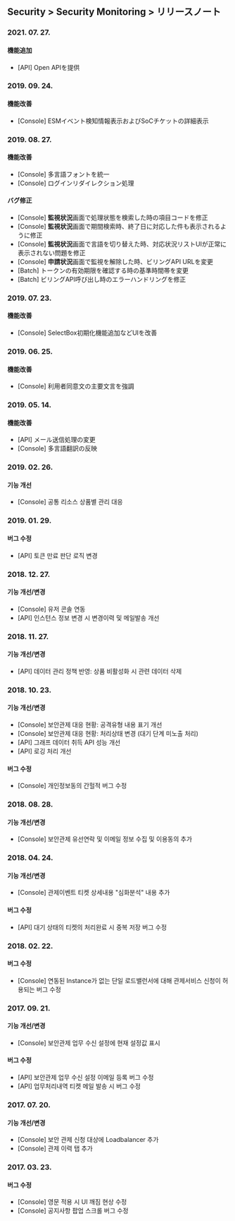## Security > Security Monitoring > リリースノート

### 2021. 07. 27.

#### 機能追加
* [API] Open APIを提供

### 2019. 09. 24.

#### 機能改善
* [Console] ESMイベント検知情報表示およびSoCチケットの詳細表示


### 2019. 08. 27.

#### 機能改善
* [Console] 多言語フォントを統一
* [Console] ログインリダイレクション処理

#### バグ修正
* [Console] **監視状況**画面で処理状態を検索した時の項目コードを修正
* [Console] **監視状況**画面で期間検索時、終了日に対応した件も表示されるように修正
* [Console] **監視状況**画面で言語を切り替えた時、対応状況リストUIが正常に表示されない問題を修正
* [Console] **申請状況**画面で監視を解除した時、ビリングAPI URLを変更
* [Batch] トークンの有効期限を確認する時の基準時間帯を変更
* [Batch] ビリングAPI呼び出し時のエラーハンドリングを修正


### 2019. 07. 23.

#### 機能改善
* [Console] SelectBox初期化機能追加などUIを改善


### 2019. 06. 25.

#### 機能改善
* [Console] 利用者同意文の主要文言を強調


### 2019. 05. 14.

#### 機能改善
* [API] メール送信処理の変更
* [Console] 多言語翻訳の反映


### 2019. 02. 26.

#### 기능 개선
* [Console] 공통 리소스 상품별 관리 대응


### 2019. 01. 29.

#### 버그 수정
* [API] 토큰 만료 판단 로직 변경


### 2018. 12. 27.

#### 기능 개선/변경
* [Console] 유저 콘솔 연동
* [API] 인스턴스 정보 변경 시 변경이력 및 메일발송 개선


### 2018. 11. 27.

#### 기능 개선/변경
* [API] 데이터 관리 정책 반영: 상품 비활성화 시 관련 데이터 삭제


### 2018. 10. 23.

#### 기능 개선/변경
* [Console] 보안관제 대응 현황: 공격유형 내용 표기 개선
* [Console] 보안관제 대응 현황: 처리상태 변경 (대기 단계 미노출 처리)
* [API] 그래프 데이터 취득 API 성능 개선
* [API] 로깅 처리 개선

#### 버그 수정
* [Console] 개인정보동의 간헐적 버그 수정


### 2018. 08. 28.

#### 기능 개선/변경
* [Console] 보안관제 유선연락 및 이메일 정보 수집 및 이용동의 추가


### 2018. 04. 24.

#### 기능 개선/변경
* [Console] 관제이벤트 티켓 상세내용 "심화분석" 내용 추가

#### 버그 수정
* [API] 대기 상태의 티켓의 처리완료 시 중복 저장 버그 수정


### 2018. 02. 22.

#### 버그 수정

* [Console] 연동된 Instance가 없는 단일 로드밸런서에 대해 관제서비스 신청이 허용되는 버그 수정


### 2017. 09. 21.

#### 기능 개선/변경

* [Console] 보안관제 업무 수신 설정에 현재 설정값 표시

#### 버그 수정
* [API] 보안관제 업무 수신 설정 이메일 등록 버그 수정
* [API] 업무처리내역 티켓 메일 발송 시 버그 수정


### 2017. 07. 20.

#### 기능 개선/변경

* [Console] 보안 관제 신청 대상에 Loadbalancer 추가
* [Console] 관제 이력 탭 추가


### 2017. 03. 23.

#### 버그 수정

* [Console] 영문 적용 시 UI 깨짐 현상 수정
* [Console] 공지사항 팝업 스크롤 버그 수정
